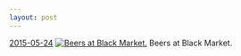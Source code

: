 ```yaml
---
layout: post
---
```


<p>
  <time><a href="/407">2015-05-24</a></time>
  <a href="/407"><img src="{{ site.assets_url }}/407-240.jpg" srcset="{{ site.assets_url }}/407-480.jpg 480w, {{ site.assets_url }}/407-360.jpg 360w, {{ site.assets_url }}/407-240.jpg 240w, {{ site.assets_url }}/407-120.jpg 120w" sizes="(min-width: 700px) 50vw, calc(100vw - 2rem)" alt="Beers at Black Market." /></a>
  <span>Beers at Black Market.</span>
</p>

